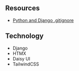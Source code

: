 ## Resources

* [Python and Django .gitignore](https://djangowaves.com/tips-tricks/gitignore-for-a-django-project/)

## Technology

* Django
* HTMX
* Daisy UI
* TailwindCSS
